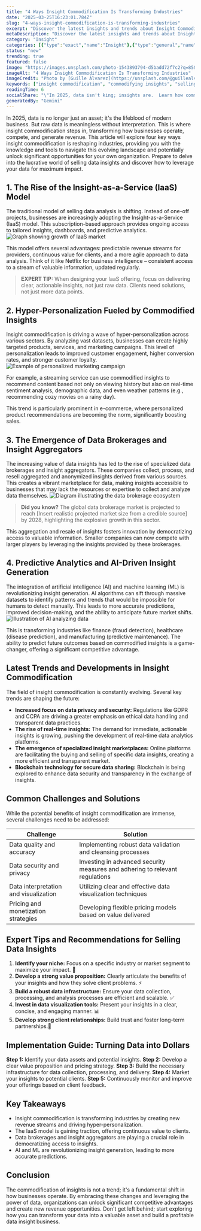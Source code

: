 ```yaml
---
title: "4 Ways Insight Commodification Is Transforming Industries"
date: "2025-03-25T16:23:01.784Z"
slug: "4-ways-insight-commodification-is-transforming-industries"
excerpt: "Discover the latest insights and trends about Insight Commodification. This comprehensive guide covers everything you need to know about Insight Commodification in 2025."
metaDescription: "Discover the latest insights and trends about Insight Commodification. This comprehensive guide covers everything you need to know about Insight Commodific..."
category: "Insight"
categories: [{"type":"exact","name":"Insight"},{"type":"general","name":"Data Science"},{"type":"medium","name":"Predictive Analytics"},{"type":"specific","name":"Machine Learning"},{"type":"niche","name":"Model Training"}]
status: "new"
trending: true
featured: false
image: "https://images.unsplash.com/photo-1543893794-d5badd72f7c2?q=85&w=1200&fit=max&fm=webp&auto=compress"
imageAlt: "4 Ways Insight Commodification Is Transforming Industries"
imageCredit: "Photo by [Guille Álvarez](https://unsplash.com/@guillealvarez) on Unsplash"
keywords: ["insight commodification", "commodifying insights", "selling data insights", "monetizing data insights", "value of data insights", "data insight pricing strategies", "how to sell data insights", "business intelligence commodification", "data monetization strategies", "profitable data insight business"]
readingTime: 6
socialShare: "\"In 2025, data isn't king; insights are.  Learn how commodifying data intelligence is reshaping entire industries and creating unprecedented opportunities.\""
generatedBy: "Gemini"
---
```




In 2025, data is no longer just an asset; it's the lifeblood of modern business.  But raw data is meaningless without interpretation.  This is where insight commodification steps in, transforming how businesses operate, compete, and generate revenue.  This article will explore four key ways insight commodification is reshaping industries, providing you with the knowledge and tools to navigate this evolving landscape and potentially unlock significant opportunities for your own organization.  Prepare to delve into the lucrative world of selling data insights and discover how to leverage your data for maximum impact.

## 1. The Rise of the Insight-as-a-Service (IaaS) Model

The traditional model of selling data analysis is shifting.  Instead of one-off projects, businesses are increasingly adopting the Insight-as-a-Service (IaaS) model.  This subscription-based approach provides ongoing access to tailored insights, dashboards, and predictive analytics. ![Graph showing growth of IaaS market](https://images.unsplash.com/photo-1622782914767-404fb9ab3f57?q=85&w=1200&fit=max&fm=webp&auto=compress)

This model offers several advantages: predictable revenue streams for providers, continuous value for clients, and a more agile approach to data analysis.  Think of it like Netflix for business intelligence – consistent access to a stream of valuable information, updated regularly.

> **EXPERT TIP:**  When designing your IaaS offering, focus on delivering clear, actionable insights, not just raw data.  Clients need solutions, not just more data points.

## 2.  Hyper-Personalization Fueled by Commodified Insights

Insight commodification is driving a wave of hyper-personalization across various sectors.  By analyzing vast datasets, businesses can create highly targeted products, services, and marketing campaigns.  This level of personalization leads to improved customer engagement, higher conversion rates, and stronger customer loyalty. ![Example of personalized marketing campaign](https://images.unsplash.com/photo-1642511283397-e0bc9d502762?q=85&w=1200&fit=max&fm=webp&auto=compress)

For example, a streaming service can use commodified insights to recommend content based not only on viewing history but also on real-time sentiment analysis, demographic data, and even weather patterns (e.g., recommending cozy movies on a rainy day).

This trend is particularly prominent in e-commerce, where personalized product recommendations are becoming the norm, significantly boosting sales.

## 3.  The Emergence of Data Brokerages and Insight Aggregators

The increasing value of data insights has led to the rise of specialized data brokerages and insight aggregators. These companies collect, process, and resell aggregated and anonymized insights derived from various sources.  This creates a vibrant marketplace for data, making insights accessible to businesses that may lack the resources or expertise to collect and analyze data themselves. ![Diagram illustrating the data brokerage ecosystem](https://images.unsplash.com/photo-1543893794-d5badd72f7c2?q=85&w=1200&fit=max&fm=webp&auto=compress)

> **Did you know?**  The global data brokerage market is projected to reach [Insert realistic projected market size from a credible source] by 2028, highlighting the explosive growth in this sector.

This aggregation and resale of insights fosters innovation by democratizing access to valuable information.  Smaller companies can now compete with larger players by leveraging the insights provided by these brokerages.

## 4.  Predictive Analytics and AI-Driven Insight Generation

The integration of artificial intelligence (AI) and machine learning (ML) is revolutionizing insight generation. AI algorithms can sift through massive datasets to identify patterns and trends that would be impossible for humans to detect manually.  This leads to more accurate predictions, improved decision-making, and the ability to anticipate future market shifts. ![Illustration of AI analyzing data](https://images.unsplash.com/photo-1648815272009-45a7ab7ec7c1?q=85&w=1200&fit=max&fm=webp&auto=compress)

This is transforming industries like finance (fraud detection), healthcare (disease prediction), and manufacturing (predictive maintenance).  The ability to predict future outcomes based on commodified insights is a game-changer, offering a significant competitive advantage.

## Latest Trends and Developments in Insight Commodification

The field of insight commodification is constantly evolving.  Several key trends are shaping the future:

* **Increased focus on data privacy and security:**  Regulations like GDPR and CCPA are driving a greater emphasis on ethical data handling and transparent data practices.
* **The rise of real-time insights:**  The demand for immediate, actionable insights is growing, pushing the development of real-time data analytics platforms.
* **The emergence of specialized insight marketplaces:**  Online platforms are facilitating the buying and selling of specific data insights, creating a more efficient and transparent market.
* **Blockchain technology for secure data sharing:**  Blockchain is being explored to enhance data security and transparency in the exchange of insights.

## Common Challenges and Solutions

While the potential benefits of insight commodification are immense, several challenges need to be addressed:

| **Challenge** | **Solution** |
|---|---|
| Data quality and accuracy | Implementing robust data validation and cleansing processes |
| Data security and privacy | Investing in advanced security measures and adhering to relevant regulations |
| Data interpretation and visualization | Utilizing clear and effective data visualization techniques |
| Pricing and monetization strategies | Developing flexible pricing models based on value delivered |

## Expert Tips and Recommendations for Selling Data Insights

1. **Identify your niche:** Focus on a specific industry or market segment to maximize your impact. 🔑
2. **Develop a strong value proposition:** Clearly articulate the benefits of your insights and how they solve client problems. ⚡
3. **Build a robust data infrastructure:** Ensure your data collection, processing, and analysis processes are efficient and scalable. ✅
4. **Invest in data visualization tools:** Present your insights in a clear, concise, and engaging manner. 📊
5. **Develop strong client relationships:** Build trust and foster long-term partnerships.🤝

## Implementation Guide: Turning Data into Dollars

**Step 1:**  Identify your data assets and potential insights.
**Step 2:**  Develop a clear value proposition and pricing strategy.
**Step 3:**  Build the necessary infrastructure for data collection, processing, and delivery.
**Step 4:**  Market your insights to potential clients.
**Step 5:**  Continuously monitor and improve your offerings based on client feedback.

## Key Takeaways

* Insight commodification is transforming industries by creating new revenue streams and driving hyper-personalization.
* The IaaS model is gaining traction, offering continuous value to clients.
* Data brokerages and insight aggregators are playing a crucial role in democratizing access to insights.
* AI and ML are revolutionizing insight generation, leading to more accurate predictions.

## Conclusion

The commodification of insights is not a trend; it's a fundamental shift in how businesses operate. By embracing these changes and leveraging the power of data, organizations can unlock significant competitive advantages and create new revenue opportunities.  Don't get left behind; start exploring how you can transform your data into a valuable asset and build a profitable data insight business.

